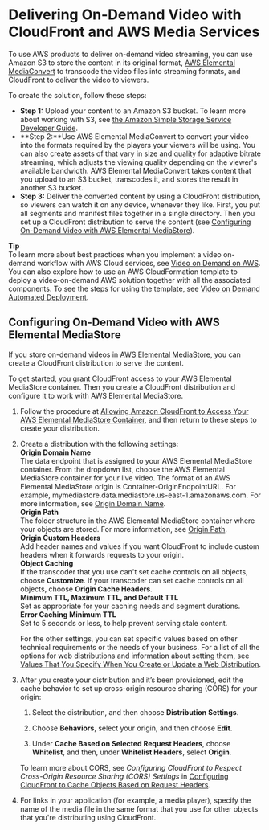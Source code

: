 # Delivering On\-Demand Video with CloudFront and AWS Media Services<a name="on-demand-video"></a>

To use AWS products to deliver on\-demand video streaming, you can use Amazon S3 to store the content in its original format, [AWS Elemental MediaConvert](http://docs.aws.amazon.com/mediaconvert/latest/ug/getting-started.html) to transcode the video files into streaming formats, and CloudFront to deliver the video to viewers\.

To create the solution, follow these steps:
+ **Step 1:** Upload your content to an Amazon S3 bucket\. To learn more about working with S3, see [the Amazon Simple Storage Service Developer Guide](http://docs.aws.amazon.com/AmazonS3/latest/dev/)\.
+ **Step 2:**Use AWS Elemental MediaConvert to convert your video into the formats required by the players your viewers will be using\. You can also create assets of that vary in size and quality for adaptive bitrate streaming, which adjusts the viewing quality depending on the viewer's available bandwidth\. AWS Elemental MediaConvert takes content that you upload to an S3 bucket, transcodes it, and stores the result in another S3 bucket\. 
+ **Step 3:** Deliver the converted content by using a CloudFront distribution, so viewers can watch it on any device, whenever they like\. First, you put all segments and manifest files together in a single directory\. Then you set up a CloudFront distribution to serve the content \(see [Configuring On\-Demand Video with AWS Elemental MediaStore](#on-demand-streaming-mediastore)\)\. 

**Tip**  
To learn more about best practices when you implement a video on\-demand workflow with AWS Cloud services, see [Video on Demand on AWS](aws.amazon.comanswers/media-entertainment/video-on-demand-on-aws/)\.  
You can also explore how to use an AWS CloudFormation template to deploy a video\-on\-demand AWS solution together with all the associated components\. To see the steps for using the template, see [Video on Demand Automated Deployment](aws.amazon.comsolutions/latest/video-on-demand/deployment.html)\.

## Configuring On\-Demand Video with AWS Elemental MediaStore<a name="on-demand-streaming-mediastore"></a>

If you store on\-demand videos in [AWS Elemental MediaStore](http://docs.aws.amazon.com/mediastore/latest/ug/getting-started.html), you can create a CloudFront distribution to serve the content\.

To get started, you grant CloudFront access to your AWS Elemental MediaStore container\. Then you create a CloudFront distribution and configure it to work with AWS Elemental MediaStore\.

1. Follow the procedure at [ Allowing Amazon CloudFront to Access Your AWS Elemental MediaStore Container](http://docs.aws.amazon.com/mediastore/latest/ug/cdns-allowing-cloudfront-to-access-mediastore.html), and then return to these steps to create your distribution\.

1. Create a distribution with the following settings:  
**Origin Domain Name**  
The data endpoint that is assigned to your AWS Elemental MediaStore container\. From the dropdown list, choose the AWS Elemental MediaStore container for your live video\. The format of an AWS Elemental MediaStore origin is Container\-OriginEndpointURL\. For example, mymediastore\.data\.mediastore\.us\-east\-1\.amazonaws\.com\. For more information, see [Origin Domain Name](distribution-web-values-specify.md#DownloadDistValuesDomainName)\.  
**Origin Path**  
The folder structure in the AWS Elemental MediaStore container where your objects are stored\. For more information, see [Origin Path](distribution-web-values-specify.md#DownloadDistValuesOriginPath)\.  
**Origin Custom Headers**  
Add header names and values if you want CloudFront to include custom headers when it forwards requests to your origin\.  
**Object Caching**  
If the transcoder that you use can't set cache controls on all objects, choose **Customize**\. If your transcoder can set cache controls on all objects, choose **Origin Cache Headers**\.   
**Minimum TTL, Maximum TTL, and Default TTL**  
Set as appropriate for your caching needs and segment durations\.  
**Error Caching Minimum TTL**  
Set to 5 seconds or less, to help prevent serving stale content\.

   For the other settings, you can set specific values based on other technical requirements or the needs of your business\. For a list of all the options for web distributions and information about setting them, see [Values That You Specify When You Create or Update a Web Distribution](distribution-web-values-specify.md)\.

1. After you create your distribution and it’s been provisioned, edit the cache behavior to set up cross\-origin resource sharing \(CORS\) for your origin:

   1. Select the distribution, and then choose **Distribution Settings**\.

   1. Choose **Behaviors**, select your origin, and then choose **Edit**\.

   1. Under **Cache Based on Selected Request Headers**, choose **Whitelist**, and then, under **Whitelist Headers**, select **Origin**\.

   To learn more about CORS, see *Configuring CloudFront to Respect Cross\-Origin Resource Sharing \(CORS\) Settings* in [Configuring CloudFront to Cache Objects Based on Request Headers](header-caching.md)\.

1. For links in your application \(for example, a media player\), specify the name of the media file in the same format that you use for other objects that you're distributing using CloudFront\.